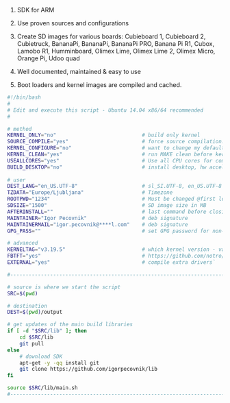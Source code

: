 1. SDK for ARM 
2. Use proven sources and configurations
3. Create SD images for various boards: Cubieboard 1, Cubieboard 2, Cubietruck, BananaPi, BananaPi, BananaPi PRO, Banana Pi R1, Cubox, Lamobo R1, Humminboard, Olimex Lime, Olimex Lime 2, Olimex Micro, Orange Pi, Udoo quad

4. Well documented, maintained & easy to use
5. Boot loaders and kernel images are compiled and cached.
```bash
#!/bin/bash
# 
# Edit and execute this script - Ubuntu 14.04 x86/64 recommended
#

# method
KERNEL_ONLY="no"							# build only kernel
SOURCE_COMPILE="yes"						# force source compilation: yes / no
KERNEL_CONFIGURE="no"						# want to change my default configuration
KERNEL_CLEAN="yes"							# run MAKE clean before kernel compilation
USEALLCORES="yes"							# Use all CPU cores for compiling
BUILD_DESKTOP="no"							# install desktop, hw acceleration for some boards 
   
# user 
DEST_LANG="en_US.UTF-8"						# sl_SI.UTF-8, en_US.UTF-8
TZDATA="Europe/Ljubljana"					# Timezone
ROOTPWD="1234"			  					# Must be changed @first login
SDSIZE="1500"								# SD image size in MB
AFTERINSTALL=""								# last command before closing image, example: apt-get install joe 
MAINTAINER="Igor Pecovnik"					# deb signature
MAINTAINERMAIL="igor.pecovnik@****l.com"	# deb signature
GPG_PASS=""									# set GPG password for non-interactive packing

# advanced
KERNELTAG="v3.19.5"							# which kernel version - valid only for mainline
FBTFT="yes"									# https://github.com/notro/fbtft 
EXTERNAL="yes"								# compile extra drivers`

#---------------------------------------------------------------------------------------

# source is where we start the script
SRC=$(pwd)

# destination
DEST=$(pwd)/output                      		      	

# get updates of the main build libraries
if [ -d "$SRC/lib" ]; then
	cd $SRC/lib
	git pull 
else
	# download SDK
	apt-get -y -qq install git
	git clone https://github.com/igorpecovnik/lib
fi

source $SRC/lib/main.sh
#---------------------------------------------------------------------------------------
```
